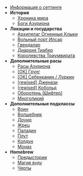 - [Информация о сеттинге](/)
- **История**
  - [Хроника мира](/lore/timeline)
  - [Боги Азуриона](/lore/dieties)
- **Локации и государства**
  - [Архипелаг Огненные Клыки](/locations/fire-fangs)
  - [Вольный порт Илсар](/locations/ilsar)
  - [Гвендалар](/locations/gwendalar)
  - [Диархия Тиабер](/locations/tiaber-diarchy)
  - [Королевства Триумвирата](/locations/triumvirat)
- **Дополнительные расы**
  - [Расы Азуриона](/races/_main)
  - [[ОК] Грунг](/races/grung)
  - [[ОК] Себекканин / Луркин](/races/sebekkan)
  - [[rewised] Дженази](/races/genasi)
  - [[rewised] Кобольд](/races/kobold)
  - [Оборотень (Шифтер)](/races/shifter)
  - [Многоликий](/races/changeling)
- **Дополнительные подклассы**
  - [Воин](/classes/fighter)
  - [Волшебник](/classes/wizard)
  - [Друид](/classes/druid)
  - [Жрец](/classes/cleric)
  - [Паладин](/classes/paladin)
  - [Плут](/classes/rogue)
  - [Колдун](/classes/warlock)
  - [Монах](/classes/monk)
- **Homebrew**
  - [Предыстории](/homebrew/backstories)
  - [Магия вуду](/homebrew/woodoo)
  - [Черты](/homebrew/feats)